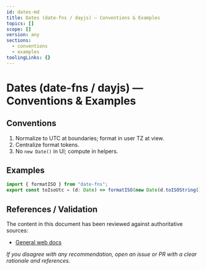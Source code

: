 ```yaml
---
id: dates-md
title: Dates (date-fns / dayjs) — Conventions & Examples
topics: []
scope: []
version: any
sections:
  - conventions
  - examples
toolingLinks: {}
---
```

# Dates (date-fns / dayjs) — Conventions & Examples

## Conventions
1. Normalize to UTC at boundaries; format in user TZ at view.
2. Centralize format tokens.
3. No `new Date()` in UI; compute in helpers.

## Examples
```ts
import { formatISO } from "date-fns";
export const toIsoUtc = (d: Date) => formatISO(new Date(d.toISOString()));
```

## References / Validation

The content in this document has been reviewed against authoritative sources:
- [General web docs](https://developer.mozilla.org/)

_If you disagree with any recommendation, open an issue or PR with a clear rationale and references._

